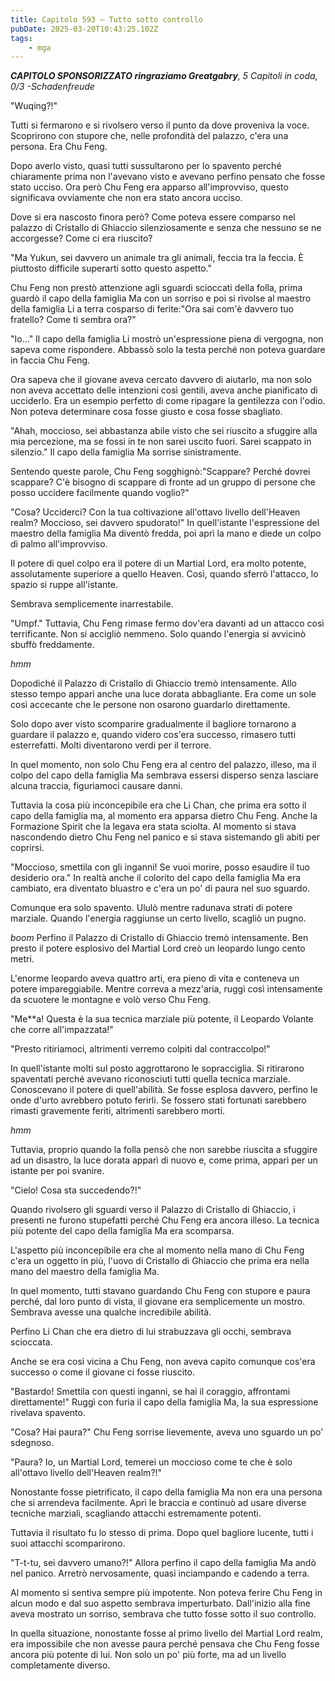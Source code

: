 ```yaml
---
title: Capitolo 593 – Tutto sotto controllo
pubDate: 2025-03-20T10:43:25.102Z
tags:
    - mga
---
```



<em><strong>CAPITOLO SPONSORIZZATO ringraziamo Greatgabry</strong>,
5 Capitoli in coda, 0/3
-Schadenfreude</em>


"Wuqing?!"


Tutti si fermarono e si rivolsero verso il punto da dove proveniva la voce. Scoprirono con stupore che, nelle profondità del palazzo, c'era una persona. Era Chu Feng.


Dopo averlo visto, quasi tutti sussultarono per lo spavento perché chiaramente prima non l'avevano visto e avevano perfino pensato che fosse stato ucciso. Ora però Chu Feng era apparso all'improvviso, questo significava ovviamente che non era stato ancora ucciso.


Dove si era nascosto finora però? Come poteva essere comparso nel palazzo di Cristallo di Ghiaccio silenziosamente e senza che nessuno se ne accorgesse? Come ci era riuscito?


"Ma Yukun, sei davvero un animale tra gli animali, feccia tra la feccia. È piuttosto difficile superarti sotto questo aspetto."


Chu Feng non prestò attenzione agli sguardi scioccati della folla, prima guardò il capo della famiglia Ma con un sorriso e poi si rivolse al maestro della famiglia Li a terra cosparso di ferite:"Ora sai com'è davvero tuo fratello? Come ti sembra ora?"


"Io..." Il capo della famiglia Li mostrò un'espressione piena di vergogna, non sapeva come rispondere. Abbassò solo la testa perché non poteva guardare in faccia Chu Feng.


Ora sapeva che il giovane aveva cercato davvero di aiutarlo, ma non solo non aveva accettato delle intenzioni così gentili, aveva anche pianificato di ucciderlo. Era un esempio perfetto di come ripagare la gentilezza con l'odio. Non poteva determinare cosa fosse giusto e cosa fosse sbagliato.


"Ahah, moccioso, sei abbastanza abile visto che sei riuscito a sfuggire alla mia percezione, ma se fossi in te non sarei uscito fuori. Sarei scappato in silenzio." Il capo della famiglia Ma sorrise sinistramente.


Sentendo queste parole, Chu Feng sogghignò:"Scappare? Perché dovrei scappare? C'è bisogno di scappare di fronte ad un gruppo di persone che posso uccidere facilmente quando voglio?"


"Cosa? Ucciderci? Con la tua coltivazione all'ottavo livello dell'Heaven realm? Moccioso, sei davvero spudorato!" In quell'istante l'espressione del maestro della famiglia Ma diventò fredda, poi aprì la mano e diede un colpo di palmo all'improvviso.


Il potere di quel colpo era il potere di un Martial Lord, era molto potente, assolutamente superiore a quello Heaven. Così, quando sferrò l'attacco, lo spazio si ruppe all'istante.


Sembrava semplicemente inarrestabile.


"Umpf." Tuttavia, Chu Feng rimase fermo dov'era davanti ad un attacco così terrificante. Non si accigliò nemmeno. Solo quando l'energia si avvicinò sbuffò freddamente.


*hmm*


Dopodiché il Palazzo di Cristallo di Ghiaccio tremò intensamente. Allo stesso tempo apparì anche una luce dorata abbagliante. Era come un sole così accecante che le persone non osarono guardarlo direttamente.


Solo dopo aver visto scomparire gradualmente il bagliore tornarono a guardare il palazzo e, quando videro cos'era successo, rimasero tutti esterrefatti. Molti diventarono verdi per il terrore.


In quel momento, non solo Chu Feng era al centro del palazzo, illeso, ma il colpo del capo della famiglia Ma sembrava essersi disperso senza lasciare alcuna traccia, figuriamoci causare danni.


Tuttavia la cosa più inconcepibile era che Li Chan, che prima era sotto il capo della famiglia ma, al momento era apparsa dietro Chu Feng. Anche la Formazione Spirit che la legava era stata sciolta. Al momento si stava nascondendo dietro Chu Feng nel panico e si stava sistemando gli abiti per coprirsi.


"Moccioso, smettila con gli inganni! Se vuoi morire, posso esaudire il tuo desiderio ora." In realtà anche il colorito del capo della famiglia Ma era cambiato, era diventato bluastro e c'era un po' di paura nel suo sguardo.


Comunque era solo spavento. Ululò mentre radunava strati di potere marziale. Quando l'energia raggiunse un certo livello, scagliò un pugno.


*boom* Perfino il Palazzo di Cristallo di Ghiaccio tremò intensamente. Ben presto il potere esplosivo del Martial Lord creò un leopardo lungo cento metri.


L'enorme leopardo aveva quattro arti, era pieno di vita e conteneva un potere impareggiabile. Mentre correva a mezz'aria, ruggì così intensamente da scuotere le montagne e volò verso Chu Feng.


"Me**a! Questa è la sua tecnica marziale più potente, il Leopardo Volante che corre all'impazzata!"


"Presto ritiriamoci, altrimenti verremo colpiti dal contraccolpo!"


In quell'istante molti sul posto aggrottarono le sopracciglia. Si ritirarono spaventati perché avevano riconosciuti tutti quella tecnica marziale. Conoscevano il potere di quell'abilità. Se fosse esplosa davvero, perfino le onde d'urto avrebbero potuto ferirli. Se fossero stati fortunati sarebbero rimasti gravemente feriti, altrimenti sarebbero morti.


*hmm*


Tuttavia, proprio quando la folla pensò che non sarebbe riuscita a sfuggire ad un disastro, la luce dorata apparì di nuovo e, come prima, apparì per un istante per poi svanire.


"Cielo! Cosa sta succedendo?!"


Quando rivolsero gli sguardi verso il Palazzo di Cristallo di Ghiaccio, i presenti ne furono stupefatti perché Chu Feng era ancora illeso. La tecnica più potente del capo della famiglia Ma era scomparsa.


L'aspetto più inconcepibile era che al momento nella mano di Chu Feng c'era un oggetto in più, l'uovo di Cristallo di Ghiaccio che prima era nella mano del maestro della famiglia Ma.


In quel momento, tutti stavano guardando Chu Feng con stupore e paura perché, dal loro punto di vista, il giovane era semplicemente un mostro. Sembrava avesse una qualche incredibile abilità.


Perfino Li Chan che era dietro di lui strabuzzava gli occhi, sembrava scioccata.


Anche se era così vicina a Chu Feng, non aveva capito comunque cos'era successo o come il giovane ci fosse riuscito.


"Bastardo! Smettila con questi inganni, se hai il coraggio, affrontami direttamente!" Ruggì con furia il capo della famiglia Ma, la sua espressione rivelava spavento.


"Cosa? Hai paura?" Chu Feng sorrise lievemente, aveva uno sguardo un po' sdegnoso.


"Paura? Io, un Martial Lord, temerei un moccioso come te che è solo all'ottavo livello dell'Heaven realm?!"


Nonostante fosse pietrificato, il capo della famiglia Ma non era una persona che si arrendeva facilmente. Aprì le braccia e continuò ad usare diverse tecniche marziali, scagliando attacchi estremamente potenti.


Tuttavia il risultato fu lo stesso di prima. Dopo quel bagliore lucente, tutti i suoi attacchi scomparirono.


"T-t-tu, sei davvero umano?!" Allora perfino il capo della famiglia Ma andò nel panico. Arretrò nervosamente, quasi inciampando e cadendo a terra.


Al momento si sentiva sempre più impotente. Non poteva ferire Chu Feng in alcun modo e dal suo aspetto sembrava imperturbato. Dall'inizio alla fine aveva mostrato un sorriso, sembrava che tutto fosse sotto il suo controllo.


In quella situazione, nonostante fosse al primo livello del Martial Lord realm, era impossibile che non avesse paura perché pensava che Chu Feng fosse ancora più potente di lui. Non solo un po' più forte, ma ad un livello completamente diverso.
                                


                                



